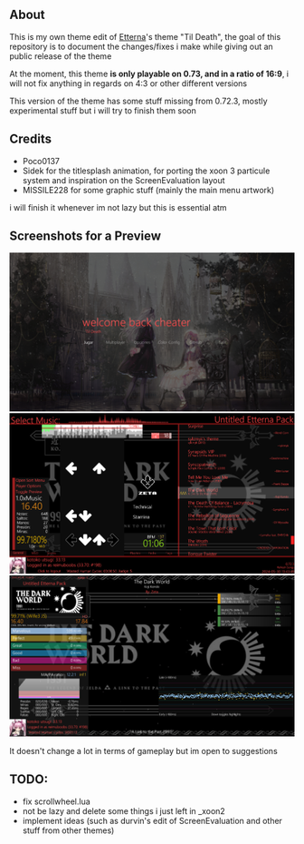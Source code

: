 ## About 

This is my own theme edit of [Etterna](https://github.com/etternagame/etterna)'s theme "Til Death", the goal of this repository is to document the changes/fixes i make while giving out an public release of the theme 

At the moment, this theme **is only playable on 0.73, and in a ratio of 16:9**, i will not fix anything in regards on 4:3 or other different versions

This version of the theme has some stuff missing from 0.72.3, mostly experimental stuff but i will try to finish them soon

## Credits

- Poco0137
- Sidek for the titlesplash animation, for porting the xoon 3 particule system and inspiration on the ScreenEvaluation layout
- MISSILE228 for some graphic stuff (mainly the main menu artwork)
  
i will finish it whenever im not lazy but this is essential atm 

## Screenshots for a Preview 

<img src="https://raw.githubusercontent.com/ifwas/reimuboobs-theme/main/Graphics/screenshotsexample/1.png"/>
<img src="https://raw.githubusercontent.com/ifwas/reimuboobs-theme/main/Graphics/screenshotsexample/2.png"/>
<img src="https://raw.githubusercontent.com/ifwas/reimuboobs-theme/main/Graphics/screenshotsexample/3.png"/>

It doesn't change a lot in terms of gameplay but im open to suggestions

## TODO:

- fix scrollwheel.lua 
- not be lazy and delete some things i just left in _xoon2
- implement ideas (such as durvin's edit of ScreenEvaluation and other stuff from other themes)
